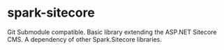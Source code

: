 spark-sitecore
==============

Git Submodule compatible. Basic library extending the ASP.NET Sitecore CMS. A dependency of other Spark.Sitecore libraries.
